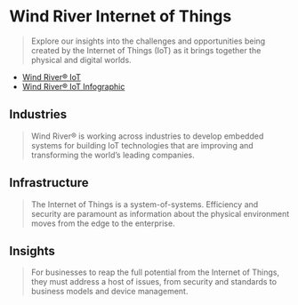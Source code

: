 # Wind River Internet of Things

> Explore our insights into the challenges and opportunities being created by the Internet of Things (IoT) as it brings together the physical and digital worlds.

- [Wind River® IoT](http://www.windriver.com/iot/)
- [Wind River® IoT Infographic](http://www.windriver.com/iot/Wind-River-IoT-infographic.pdf)

## Industries

> Wind River® is working across industries to develop embedded systems for building IoT technologies that are improving and transforming the world’s leading companies.

## Infrastructure

> The Internet of Things is a system-of-systems. Efficiency and security are paramount as information about the physical environment moves from the edge to the enterprise.

## Insights

> For businesses to reap the full potential from the Internet of Things, they must address a host of issues, from security and standards to business models and device management.

